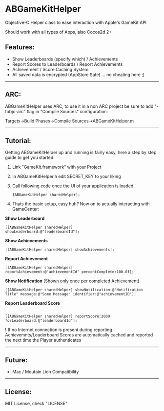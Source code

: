 ABGameKitHelper
===============

Objective-C Helper class to ease interaction with Apple&#39;s GameKit API

Should work with all types of Apps, also Cocos2d 2+

Features:
--
- Show Leaderboards (specify which) / Achievements
- Report Scores to Leaderboards / Report Achievements
- Achievement / Score Caching System
- All saved data is encrypted (AppStore Safe) … no cheating here ;)

____

ARC:
--
ABGameKitHelper uses ARC, to use it in a non ARC project be sure to add "-fobjc-arc" flag in "Compile Sources" configuration:

Targets->Build Phases->Compile Sources->ABGameKitHelper.m
___

Tutorial:
--
Getting ABGameKitHelper up and running is fairly easy, here a step by step guide to get you started:

1. Link "GameKit.framework" with your Project

2. In ABGameKitHelper.h edit SECRET_KEY  to your liking

3. Call following code once the UI of your application is loaded

	<code>[ABGameKitHelper sharedHelper];</code>


3. Thats the basic setup, easy huh? Now on to actually interacting with GameCenter:

<strong>Show Leaderboard</strong>

<code>[[ABGameKitHelper sharedHelper] showLeaderboard:@"leaderboardId"];</code>

<strong>Show Achievements</strong>

<code>[[ABGameKitHelper sharedHelper] showAchievements];</code>

<strong>Report Achievement</strong>

<code>[[ABGameKitHelper sharedHelper] reportAchievement:@"achievementId" percentComplete:100.0f];</code>

<strong>Show Notification</strong> (Shown only once per completed Achievement)

<code>[[ABGameKitHelper sharedHelper] showNotification:@"Notification Title" message:@"Some Message" identifier:@"achievementID"];</code>

<strong>Report Leaderboard Score</strong>

<code>
[[ABGameKitHelper sharedHelper] reportScore:2000 forLeaderboard:@"leaderboardId"];
</code>

<strong>!</strong>
If no Internet connection is present during reporting Achievemnts/Leaderboard Scores are automatically cached and reported the next time the Player authenticates

____

Future:
--
- Mac / Moutain Lion Compatibility

____

License:
--
MIT License, check "LICENSE"